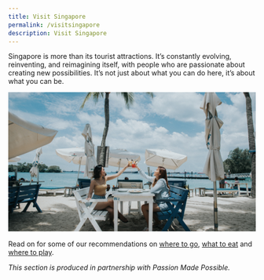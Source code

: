 ```yaml
---
title: Visit Singapore
permalink: /visitsingapore
description: Visit Singapore
---
```

Singapore is more than its tourist attractions. It’s constantly evolving, reinventing, and reimagining itself, with people who are passionate about creating new possibilities. It’s not just about what you can do here, it’s about what you can be.

![](/images/Sentosa.jpg)

Read on for some of our recommendations on [where to go](/visit-singapore/culturalenclaves), [what to eat](/visit-singapore/localdishes) and [where to play](/visit-singapore/attractions).

*This section is produced in partnership with Passion Made Possible.*